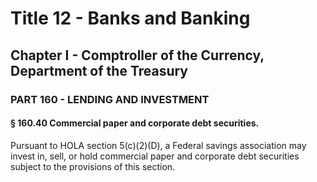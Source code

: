 
# Title 12 - Banks and Banking
## Chapter I - Comptroller of the Currency, Department of the Treasury
### PART 160 - LENDING AND INVESTMENT
#### § 160.40 Commercial paper and corporate debt securities.

Pursuant to HOLA section 5(c)(2)(D), a Federal savings association may invest in, sell, or hold commercial paper and corporate debt securities subject to the provisions of this section.
